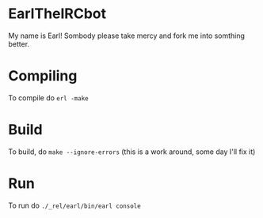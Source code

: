 EarlTheIRCbot
=============

My name is Earl! Sombody please take mercy and fork me into somthing better. 

# Compiling
To compile do `erl -make`

# Build
To build, do `make --ignore-errors` (this is a work around, some day I'll fix it)

# Run
To run do `./_rel/earl/bin/earl console`
